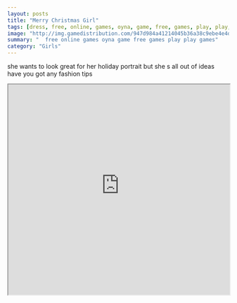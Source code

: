 ```yaml
---
layout: posts
title: "Merry Christmas Girl"
tags: [dress, free, online, games, oyna, game, free, games, play, play, games]
image: "http://img.gamedistribution.com/947d984a41214045b36a38c9ebe4e4d4.jpg"
summary: "  free online games oyna game free games play play games"
category: "Girls"
---
```


she wants to look great for her holiday portrait but she s all out of ideas have you got any fashion tips

<iframe width="100%" height="480px;" src="http://flash.gamedistribution.com?game=947d984a41214045b36a38c9ebe4e4d4"></iframe>